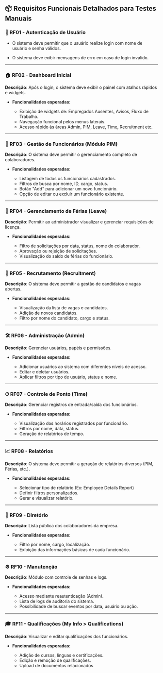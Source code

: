## 📦 **Requisitos Funcionais Detalhados para Testes Manuais**



### 🔐 **RF01 - Autenticação de Usuário**

  * O sistema deve permitir que o usuário realize login com nome de usuário e senha válidos.

  * O sistema deve exibir mensagens de erro em caso de login inválido.

---

### 🏠 **RF02 - Dashboard Inicial**

**Descrição**: Após o login, o sistema deve exibir o painel com atalhos rápidos e widgets.

* **Funcionalidades esperadas**:

  * Exibição de widgets de: Empregados Ausentes, Avisos, Fluxo de Trabalho.
  * Navegação funcional pelos menus laterais.
  * Acesso rápido às áreas Admin, PIM, Leave, Time, Recruitment etc.

---

### 👤 **RF03 - Gestão de Funcionários (Módulo PIM)**

**Descrição**: O sistema deve permitir o gerenciamento completo de colaboradores.

* **Funcionalidades esperadas**:

  * Listagem de todos os funcionários cadastrados.
  * Filtros de busca por nome, ID, cargo, status.
  * Botão "Add" para adicionar um novo funcionário.
  * Opção de editar ou excluir um funcionário existente.

---

### 📅 **RF04 - Gerenciamento de Férias (Leave)**

**Descrição**: Permitir ao administrador visualizar e gerenciar requisições de licença.

* **Funcionalidades esperadas**:

  * Filtro de solicitações por data, status, nome do colaborador.
  * Aprovação ou rejeição de solicitações.
  * Visualização do saldo de férias do funcionário.

---

### 🧾 **RF05 - Recrutamento (Recruitment)**

**Descrição**: O sistema deve permitir a gestão de candidatos e vagas abertas.

* **Funcionalidades esperadas**:

  * Visualização da lista de vagas e candidatos.
  * Adição de novos candidatos.
  * Filtro por nome do candidato, cargo e status.

---

### 🛠️ **RF06 - Administração (Admin)**

**Descrição**: Gerenciar usuários, papéis e permissões.

* **Funcionalidades esperadas**:

  * Adicionar usuários ao sistema com diferentes níveis de acesso.
  * Editar e deletar usuários.
  * Aplicar filtros por tipo de usuário, status e nome.

---

### ⏱ **RF07 - Controle de Ponto (Time)**

**Descrição**: Gerenciar registros de entrada/saída dos funcionários.

* **Funcionalidades esperadas**:

  * Visualização dos horários registrados por funcionário.
  * Filtros por nome, data, status.
  * Geração de relatórios de tempo.

---

### 📈 **RF08 - Relatórios**

**Descrição**: O sistema deve permitir a geração de relatórios diversos (PIM, Férias, etc.).

* **Funcionalidades esperadas**:

  * Selecionar tipo de relatório (Ex: Employee Details Report)
  * Definir filtros personalizados.
  * Gerar e visualizar relatório.

---

### 📂 **RF09 - Diretório**

**Descrição**: Lista pública dos colaboradores da empresa.

* **Funcionalidades esperadas**:

  * Filtro por nome, cargo, localização.
  * Exibição das informações básicas de cada funcionário.

---

### ⚙️ **RF10 - Manutenção**

**Descrição**: Módulo com controle de senhas e logs.

* **Funcionalidades esperadas**:

  * Acesso mediante reautenticação (Admin).
  * Lista de logs de auditoria do sistema.
  * Possibilidade de buscar eventos por data, usuário ou ação.

---

### 🎓 **RF11 - Qualificações (My Info > Qualifications)**

**Descrição**: Visualizar e editar qualificações dos funcionários.

* **Funcionalidades esperadas**:

  * Adição de cursos, línguas e certificações.
  * Edição e remoção de qualificações.
  * Upload de documentos relacionados.
